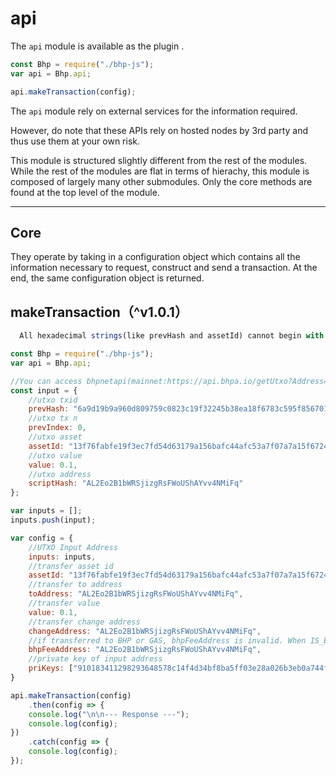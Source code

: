 # api

The `api` module is available as the plugin .

```js
const Bhp = require("./bhp-js");
var api = Bhp.api;

api.makeTransaction(config);
```

The `api` module rely on external services for the information required.

However, do note that these APIs rely on hosted nodes by 3rd party and thus use them at your own risk.

This module is structured slightly different from the rest of the modules. While the rest of the modules are flat in terms of hierachy, this module is composed of largely many other submodules. Only the core methods are found at the top level of the module.

---

## Core

They operate by taking in a configuration object which contains all the information necessary to request, construct and send a transaction. At the end, the same configuration object is returned.

## makeTransaction（^v1.0.1）

```js
  All hexadecimal strings(like prevHash and assetId) cannot begin with "0x".
```

```js
const Bhp = require("./bhp-js");
var api = Bhp.api;

//You can access bhpnetapi(mainnet:https://api.bhpa.io/getUtxo?Address=youaraddress, testnet:http://47.103.46.191/interface/getUtxo?address=youraddress) to get UTXO of the specified address.
const input = {     
    //utxo txid
    prevHash: "6a9d19b9a960d809759c0823c19f32245b38ea18f6783c595f8567010f14b188",
    //utxo tx n
    prevIndex: 0,
    //utxo asset
    assetId: "13f76fabfe19f3ec7fd54d63179a156bafc44afc53a7f07a7a15f6724c0aa854",
    //utxo value
    value: 0.1,
    //utxo address
    scriptHash: "AL2Eo2B1bWRSjizgRsFWoUShAYvv4NMiFq"
};

var inputs = [];
inputs.push(input);

var config = {
    //UTXO Input Address
    inputs: inputs,
    //transfer asset id
    assetId: "13f76fabfe19f3ec7fd54d63179a156bafc44afc53a7f07a7a15f6724c0aa854",
    //transfer to address
    toAddress: "AL2Eo2B1bWRSjizgRsFWoUShAYvv4NMiFq",
    //transfer value
    value: 0.1,
    //transfer change address
    changeAddress: "AL2Eo2B1bWRSjizgRsFWoUShAYvv4NMiFq",
    //if transferred to BHP or GAS, bhpFeeAddress is invalid. When IS_BHP_FEE is configured as true, the address is bhp fee change dress (no token fee is currently charged).
    bhpFeeAddress: "AL2Eo2B1bWRSjizgRsFWoUShAYvv4NMiFq",
    //private key of input address
    priKeys: ["910183411298293648578c14f4d34bf8ba5ff03e28a026b3eb0a744f589b05d3"]
}

api.makeTransaction(config)
    .then(config => {
    console.log("\n\n--- Response ---");
    console.log(config);
})
    .catch(config => {
    console.log(config);
});
```
